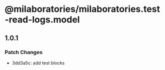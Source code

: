 # @milaboratories/milaboratories.test-read-logs.model

## 1.0.1

### Patch Changes

- 3dd3a5c: add test blocks
